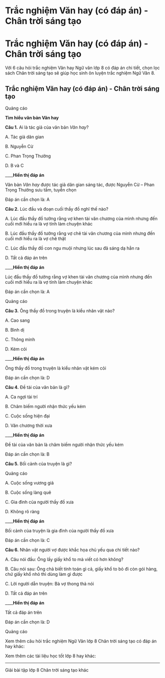 # Trắc nghiệm Văn hay (có đáp án) - Chân trời sáng tạo

# Trắc nghiệm Văn hay (có đáp án) - Chân trời sáng tạo

Với 6 câu hỏi trắc nghiệm Văn hay Ngữ văn lớp 8 có đáp án chi tiết, chọn lọc sách Chân trời sáng tạo sẽ giúp học sinh ôn luyện trắc nghiệm Ngữ Văn 8.

## Trắc nghiệm Văn hay (có đáp án) - Chân trời sáng tạo

Quảng cáo

**Tìm hiểu văn bản Văn hay**

**Câu 1.** Ai là tác giả của văn bản  _Văn hay_?

A. Tác giả dân gian

B. Nguyễn Cừ

C. Phan Trọng Thưởng

D. B và C

____**Hiển thị đáp án**

Văn bản  _Văn hay_ được tác giả dân gian sáng tác, được Nguyễn Cừ – Phan Trọng Thưởng sưu tầm, tuyển chọn

Đáp án cần chọn là: A

**Câu 2.** Lúc đầu và đoạn cuối thầy đồ nghĩ thế nào?

A. Lúc đầu thầy đồ tưởng rằng vợ khen tài văn chương của mình nhưng đến cuối mới hiểu ra là vợ tính làm chuyện khác

B. Lúc đầu thầy đồ tưởng rằng vợ chê tài văn chương của mình nhưng đến cuối mới hiểu ra là vợ chê thật

C. Lúc đầu thầy đồ con ngu muội nhưng lúc sau đã sáng dạ hẳn ra

D. Tất cả đáp án trên

____**Hiển thị đáp án**

Lúc đầu thầy đồ tưởng rằng vợ khen tài văn chương của mình nhưng đến cuối mới hiểu ra là vợ tính làm chuyện khác

Đáp án cần chọn là: A

Quảng cáo

**Câu 3.** Ông thầy đồ trong truyện là kiểu nhân vật nào?

A. Cao sang

B. Bình dị

C. Thông minh

D. Kém cỏi

____**Hiển thị đáp án**

Ông thầy đồ trong truyện là kiểu nhân vật kém cỏi

Đáp án cần chọn là: D

**Câu 4.** Đề tài của văn bản là gì?

A. Ca ngợi tài trí

B. Châm biếm người nhận thức yếu kém

C. Cuộc sống hiện đại

D. Văn chương thời xưa

____**Hiển thị đáp án**

Đề tài của văn bản là châm biếm người nhận thức yếu kém

Đáp án cần chọn là: B

**Câu 5.** Bối cảnh của truyện là gì?

Quảng cáo

A. Cuộc sống vương giả

B. Cuộc sống làng quê

C. Gia đình của người thầy đồ xưa

D. Không rõ ràng

____**Hiển thị đáp án**

Bối cảnh của truyện là gia đình của người thầy đồ xưa

Đáp án cần chọn là: C

**Câu 6.** Nhân vật người vợ được khắc họa chủ yếu qua chi tiết nào?

A. Câu nói đầu: Ông lấy giấy khổ to mà viết có hơn không?

B. Câu nói sau: Ông chả biết tính toán gì cả, giấy khổ to bỏ đi còn gói hàng, chứ giấy khổ nhỏ thì dùng làm gì được

C. Lời người dẫn truyện: Bà vợ thong thả nói

D. Tất cả đáp án trên

____**Hiển thị đáp án**

Tất cả đáp án trên

Đáp án cần chọn là: D

Quảng cáo

Xem thêm câu hỏi trắc nghiệm Ngữ Văn lớp 8 Chân trời sáng tạo có đáp án hay khác:

Xem thêm các tài liệu học tốt lớp 8 hay khác:

* * *

Giải bài tập lớp 8 Chân trời sáng tạo khác
